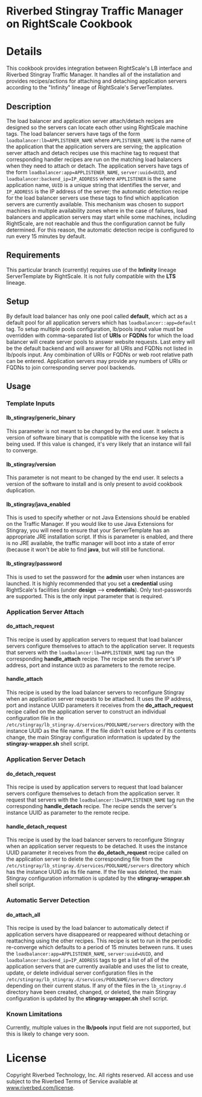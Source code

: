# Riverbed Stingray Traffic Manager on RightScale Cookbook

# Details

This cookbook provides integration between RightScale's LB interface and
Riverbed Stingray Traffic Manager.  It handles all of the installation and
provides recipes/actions for attaching and detaching application servers
according to the "Infinity" lineage of RightScale's ServerTemplates.

## Description

The load balancer and application server attach/detach recipes are designed so
the servers can locate each other using RightScale machine tags.  The load
balancer servers have tags of the form `loadbalancer:lb=APPLISTENER_NAME` where
`APPLISTENER_NAME` is the name of the application that the application servers
are serving; the application server attach and detach recipes use this machine
tag to request that corresponding handler recipes are run on the matching load
balancers when they need to attach or detach. The application servers have tags
of the form `loadbalancer:app=APPLISTENER_NAME`, `server:uuid=UUID`, and
`loadbalancer:backend_ip=IP_ADDRESS` where `APPLISTENER` is the same application
name, `UUID` is a unique string that identifies the server, and `IP_ADDRESS` is
the IP address of the server; the automatic detection recipe for the load
balancer servers use these tags to find which application servers are currently
available. This mechanism was chosen to support machines in multiple
availability zones where in the case of failures, load balancers and application
servers may start while some machines, including RightScale, are not reachable
and thus the configuration cannot be fully determined. For this reason, the
automatic detection recipe is configured to run every 15 minutes by default.

## Requirements

This particular branch (currently) requires use of the **Infinity** lineage
ServerTemplate by RightScale.  It is not fully compatible with the **LTS**
lineage.

## Setup

By default load balancer has only one pool called **default**, which act as a
default pool for all application servers which has `loadbalancer::app=default`
tag. To setup multiple pools configuration, lb/pools input value must be
overridden with comma-separated list of **URIs** or **FQDNs** for which the load
balancer will create server pools to answer website requests. Last entry will be
the default backend and will answer for all URIs and FQDNs not listed in
lb/pools input. Any combination of URIs or FQDNs or web root relative path can
be entered.  Application servers may provide any numbers of URIs or FQDNs to
join corresponding server pool backends.

## Usage

### Template Inputs

#### lb\_stingray/generic\_binary

This parameter is not meant to be changed by the end user.  It selects a version
of software binary that is compatible with the license key that is being used.
If this value is changed, it's very likely that an instance will fail to
converge.

#### lb\_stingray/version

This parameter is not meant to be changed by the end user.  It selects a version
of the software to install and is only present to avoid cookbook duplication.

#### lb\_stingray/java\_enabled

This is used to specify whether or not Java Extensions should be enabled on the
Traffic Manager.  If you would like to use Java Extensions for Stingray, you
will need to ensure that your ServerTemplate has an appropriate JRE installation
script.  If this is parameter is enabled, and there is no JRE available, the
traffic manager will boot into a state of error (because it won't be able to
find **java**, but will still be functional.

#### lb\_stingray/password

This is used to set the password for the **admin** user when instances are
launched.  It is highly recommended that you set a **credential** using
RightScale's facilities (under **design** --> **credentials**).  Only
text-passwords are supported.  This is the only input parameter that is
required.

### Application Server Attach

#### do\_attach\_request

This recipe is used by application servers to request that load balancer servers
configure themselves to attach to the application server. It requests that
servers with the `loadbalancer:lb=APPLISTENER_NAME` tag run the corresponding
**handle_attach** recipe. The recipe sends the server's IP address, port and
instance `UUID` as parameters to the remote recipe.

#### handle\_attach

This recipe is used by the load balancer servers to reconfigure Stingray when an
application server requests to be attached. It uses the IP address, port and
instance UUID parameters it receives from the **do_attach_request** recipe
called on the application server to construct an individual configuration file
in the `/etc/stingray/lb_stingray.d/services/POOLNAME/servers` directory with
the instance UUID as the file name. If the file didn't exist before or if its
contents change, the main Stingray configuration information is updated by the
**stingray-wrapper.sh** shell script.

### Application Server Detach

#### do\_detach\_request

This recipe is used by application servers to request that load balancer servers
configure themselves to detach from the application server. It request that
servers with the `loadbalancer:lb=APPLISTENER_NAME` tag run the corresponding
**handle_detach** recipe. The recipe sends the server's instance UUID as
parameter to the remote recipe.

#### handle\_detach\_request

This recipe is used by the load balancer servers to reconfigure Stingray when an
application server requests to be detached. It uses the instance UUID parameter
it receives from the **do_detach_request** recipe called on the application
server to delete the corresponding file from the
`/etc/stingray/lb_stingray.d/services/POOLNAME/servers` directory which has the
instance UUID as its file name. If the file was deleted, the main Stingray
configuration information is updated by the **stingray-wrapper.sh** shell
script.

### Automatic Server Detection

#### do\_attach\_all

This recipe is used by the load balancer to automatically detect if application
servers have disappeared or reappeared without detaching or reattaching using
the other recipes. This recipe is set to run in the periodic re-converge which
defaults to a period of 15 minutes between runs. It uses the
`loadbalancer:app=APPLISTENER_NAME`, `server:uuid=UUID`, and
`loadbalancer:backend_ip=IP_ADDRESS` tags to get a list of all of the
application servers that are currently available and uses the list to create,
update, or delete individual server configuration files in the
`/etc/stingray/lb_stingray.d/services/POOLNAME/servers` directory depending on
their current status. If any of the files in the `lb_stingray.d` directory have
been created, changed, or deleted, the main Stingray configuration is updated by
the **stingray-wrapper.sh** shell script.

### Known Limitations

Currently, multiple values in the **lb/pools** input field are not supported,
but this is likely to change very soon.

# License

Copyright Riverbed Technology, Inc. All rights reserved. All access and use
subject to the Riverbed Terms of Service available at www.riverbed.com/license.
